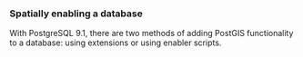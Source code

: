 

### Spatially enabling a database
With PostgreSQL 9.1, there are two methods of adding PostGIS functionality to a database: using extensions or using enabler scripts.


